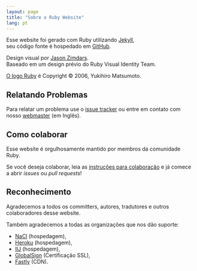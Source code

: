 ```yaml
---
layout: page
title: "Sobre o Ruby Website"
lang: pt
---
```


Esse website foi gerado com Ruby utilizando [Jekyll][jekyll],<br>
seu código fonte é hospedado em [GitHub][github-repo].

Design visual por [Jason Zimdars][jzimdars].<br>
Baseado em um design prévio do Ruby Visual Identity Team.

[O logo Ruby][logo] é Copyright &copy; 2006, Yukihiro Matsumoto.


## Relatando Problemas ##

Para relatar um problema use o [issue tracker][github-issues]
ou entre em contato com nosso [webmaster][webmaster] (em Inglês).


## Como colaborar ##

Esse website é orgulhosamente mantido por membros da comunidade Ruby.

Se você deseja colaborar, leia as [instruções para colaboração][github-wiki]
e já comece a abrir *issues* ou *pull requests*!


## Reconhecimento ##

Agradecemos a todos os committers, autores, tradutores
e outros colaboradores desse website.


Também agradecemos a todas as organizações que nos dão suporte:

 * [NaCl][nacl] (hospedagem),
 * [Heroku][heroku] (hospedagem),
 * [IIJ][iij] (hospedagem),
 * [GlobalSign][globalsign] (Certificação SSL),
 * [Fastly][fastly] (CDN).


[logo]: /en/about/logo/
[webmaster]: mailto:webmaster@ruby-lang.org
[jekyll]: http://www.jekyllrb.com/
[jzimdars]: http://twitter.com/jz
[github-repo]: https://github.com/ruby/www.ruby-lang.org/
[github-issues]: https://github.com/ruby/www.ruby-lang.org/issues
[github-wiki]: https://github.com/ruby/www.ruby-lang.org/wiki
[nacl]: http://www.netlab.jp
[heroku]: https://www.heroku.com/
[iij]: http://www.iij.ad.jp
[globalsign]: https://www.globalsign.com
[fastly]: http://www.fastly.com